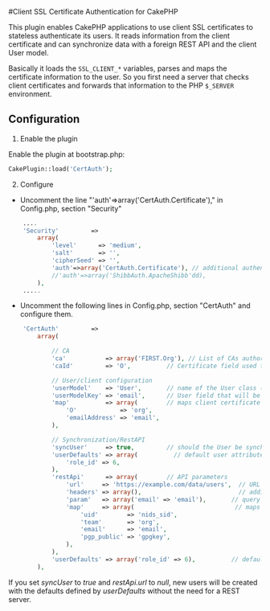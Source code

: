 #Client SSL Certificate Authentication for CakePHP

This plugin enables CakePHP applications to use client SSL certificates to stateless authenticate its users. It reads information from the client certificate and can synchronize data with a foreign REST API and the client User model.

Basically it loads the `SSL_CLIENT_*` variables, parses and maps the certificate information to the user. So you first need a server that checks client certificates and forwards that information to the PHP `$_SERVER` environment.

## Configuration

1. Enable the plugin

Enable the plugin at bootstrap.php:

```php
CakePlugin::load('CertAuth');
```

2. Configure

* Uncomment the line "'auth'=>array('CertAuth.Certificate')," in Config.php, section "Security"

```php
    ....
	'Security'         =>
		array(
			'level'      => 'medium',
			'salt'       => '',
			'cipherSeed' => '',
		    'auth'=>array('CertAuth.Certificate'), // additional authentication methods
			//'auth'=>array('ShibbAuth.ApacheShibb'dd),
		),
    .....
```

* Uncomment the following lines in Config.php, section "CertAuth" and configure them.

```php
	'CertAuth'         =>
        array(

            // CA
            'ca'           => array('FIRST.Org'), // List of CAs authorized
            'caId'         => 'O',          // Certificate field used to verify the CA. In this example, the field O (organization) of the client certificate has to equal to 'FIRST.Org' in order to validate the CA

            // User/client configuration
			'userModel'    => 'User',       // name of the User class (MISP class) to check if the user exists
            'userModelKey' => 'email',      // User field that will be used for querying. In this example, the field email of the MISP accounts will be used to search if the user exists.
            'map'          => array(        // maps client certificate attributes to User properties. This map will be used as conditions to find if the user exists. In this example, the client certificate fields 'O' (organization) and 'emailAddress' have to match with the MISP fields 'org' and 'email' to validate the user.
				'O'            => 'org',
				'emailAddress' => 'email',
            ),

            // Synchronization/RestAPI
			'syncUser'     => true,         // should the User be synchronized with an external REST API
			'userDefaults' => array(          // default user attributes, only used when creating new users. By default, new users are "Read only" users (role_id: 6).
				'role_id' => 6,
            ),
			'restApi'      => array(        // API parameters
				'url'     => 'https://example.com/data/users',  // URL to query
				'headers' => array(),                           // additional headers, used for authentication
				'param'   => array('email' => 'email'),       // query parameters to add to the URL, mapped to User properties
				'map'     => array(                            // maps REST result to the User properties
					'uid'        => 'nids_sid',
					'team'       => 'org',
					'email'      => 'email',
					'pgp_public' => 'gpgkey',
				),
			),
			'userDefaults' => array('role_id' => 6),          // default attributes for new users. By default, new users are "Read only" users (role_id: 6).
		),
```

If you set *syncUser* to *true* and *restApi.url* to *null*, new users will be created with the defaults defined by *userDefaults* without the need for a REST server.


